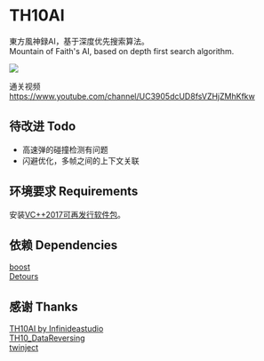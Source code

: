 # TH10AI

東方風神録AI，基于深度优先搜索算法。<br />
Mountain of Faith's AI, based on depth first search algorithm.<br />

![](https://github.com/GiriMind/TH10Bot/blob/master/1.png)

通关视频<br />
https://www.youtube.com/channel/UC3905dcUD8fsVZHjZMhKfkw<br />

## 待改进 Todo

* 高速弹的碰撞检测有问题
* 闪避优化，多帧之间的上下文关联<br />

## 环境要求 Requirements

安装[VC++2017可再发行软件包](https://support.microsoft.com/zh-cn/help/2977003/the-latest-supported-visual-c-downloads)。<br />

## 依赖 Dependencies

[boost](https://www.boost.org)<br />
[Detours](https://github.com/microsoft/detours)<br />

## 感谢 Thanks

[TH10AI by Infinideastudio](https://github.com/Infinideastudio/TH10AI)<br />
[TH10_DataReversing](https://github.com/binvec/TH10_DataReversing)<br />
[twinject](https://github.com/Netdex/twinject)<br />
